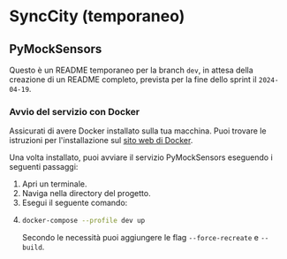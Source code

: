 # SyncCity (temporaneo)

## PyMockSensors

Questo è un README temporaneo per la branch `dev`, in attesa della creazione di un README completo, prevista per la fine dello sprint il `2024-04-19`.

### Avvio del servizio con Docker

Assicurati di avere Docker installato sulla tua macchina. Puoi trovare le istruzioni per l'installazione sul [sito web di Docker](https://docs.docker.com/get-docker/).

Una volta installato, puoi avviare il servizio PyMockSensors eseguendo i seguenti passaggi:

1. Apri un terminale.
2. Naviga nella directory del progetto.
3. Esegui il seguente comando:
4. 
    ```bash
    docker-compose --profile dev up
    ```
    Secondo le necessità puoi aggiungere le flag `--force-recreate` e `--build`.
